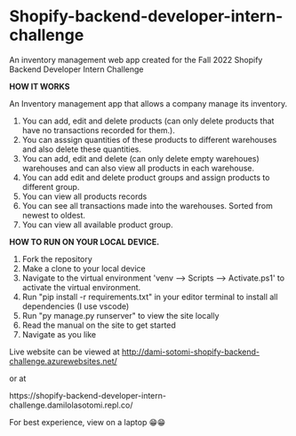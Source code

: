 # Shopify-backend-developer-intern-challenge
 An inventory management web app created for the Fall 2022 Shopify Backend Developer Intern Challenge



<strong><b> HOW IT WORKS </b> </strong>
<p> An Inventory management app that allows a company manage its inventory.</p>

1. You can add, edit and delete products (can only delete products that have no transactions recorded for them.).
2. You can asssign quantities of these products to different warehouses and also delete these quantities. 
3. You can add, edit and delete (can only delete empty warehoues) warehouses and can also view all products in each warehouse.
4. You can add edit and delete product groups and assign products to different group.
5. You can view all products records
6. You can see all transactions made into the warehouses. Sorted from newest to oldest.
7. You can view all available product group.




<strong>**HOW TO RUN ON YOUR LOCAL DEVICE.**</strong>
1. Fork the repository
2. Make a clone to your local device
3. Navigate to the virtual environment 'venv --> Scripts --> Activate.ps1' to activate the virtual environment.
4. Run "pip install -r requirements.txt" in your editor terminal to install all dependencies (I use vscode)
5. Run "py manage.py runserver" to view the site locally
6. Read the manual on the site to get started 
7. Navigate as you like

Live website can be viewed at http://dami-sotomi-shopify-backend-challenge.azurewebsites.net/
<p> or at </p>
https://shopify-backend-developer-intern-challenge.damilolasotomi.repl.co/

For best experience, view on a laptop 😁😁
